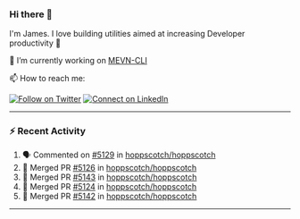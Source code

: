 ### Hi there 👋

I'm James. I love building utilities aimed at increasing Developer productivity :raised_hands: 

🔭 I’m currently working on [MEVN-CLI](https://github.com/madlabsinc/mevn-cli)

📫 How to reach me:

[![Follow on Twitter](https://img.shields.io/badge/--twitter?label=Twitter&logo=Twitter&style=social)](https://twitter.com/james_madhacks) [![Connect on LinkedIn](https://img.shields.io/badge/--linkedin?label=LinkedIn&logo=LinkedIn&style=social)](https://www.linkedin.com/in/jamesgeorge007)

---

### :zap: Recent Activity

<!--START_SECTION:activity-->
1. 🗣 Commented on [#5129](https://github.com/hoppscotch/hoppscotch/issues/5129#issuecomment-2969148088) in [hoppscotch/hoppscotch](https://github.com/hoppscotch/hoppscotch)
2. 🎉 Merged PR [#5126](https://github.com/hoppscotch/hoppscotch/pull/5126) in [hoppscotch/hoppscotch](https://github.com/hoppscotch/hoppscotch)
3. 🎉 Merged PR [#5143](https://github.com/hoppscotch/hoppscotch/pull/5143) in [hoppscotch/hoppscotch](https://github.com/hoppscotch/hoppscotch)
4. 🎉 Merged PR [#5124](https://github.com/hoppscotch/hoppscotch/pull/5124) in [hoppscotch/hoppscotch](https://github.com/hoppscotch/hoppscotch)
5. 🎉 Merged PR [#5142](https://github.com/hoppscotch/hoppscotch/pull/5142) in [hoppscotch/hoppscotch](https://github.com/hoppscotch/hoppscotch)
<!--END_SECTION:activity-->

---

<!--
**jamesgeorge007/jamesgeorge007** is a ✨ _special_ ✨ repository because its `README.md` (this file) appears on your GitHub profile.

Here are some ideas to get you started:

- 🌱 I’m currently learning ...
- 👯 I’m looking to collaborate on ...
- 🤔 I’m looking for help with ...
- 💬 Ask me about ...
- 😄 Pronouns: ...
- ⚡ Fun fact: ...
-->
